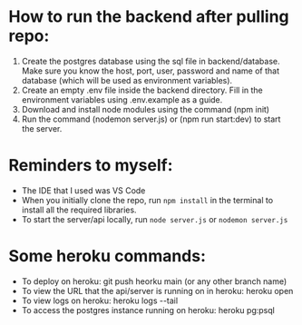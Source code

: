 # How to run the backend after pulling repo:
1) Create the postgres database using the sql file in backend/database. Make sure you know the host, port, user, password and name of that database (which will be used as environment variables).
2) Create an empty .env file inside the backend directory. Fill in the environment variables using .env.example as a guide. 
3) Download and install node modules using the command (npm init)
4) Run the command (nodemon server.js) or (npm run start:dev) to start the server.

# Reminders to myself: 
- The IDE that I used was VS Code
- When you initially clone the repo, run `npm install` in the terminal to install all the required libraries.
- To start the server/api locally, run `node server.js` or `nodemon server.js`

# Some heroku commands:
- To deploy on heroku: git push heorku main (or any other branch name)
- To view the URL that the api/server is running on in heroku: heroku open
- To view logs on heroku: heroku logs --tail
- To access the postgres instance running on heroku: heroku pg:psql